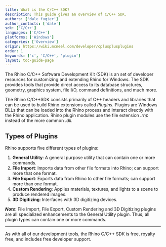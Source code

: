 ```yaml
---
title: What is the C/C++ SDK?
description: This guide gives an overview of C/C++ SDK.
authors: ['dale_fugier']
author_contacts: ['dale']
sdk: ['C/C++']
languages: ['C/C++']
platforms: ['Windows']
categories: ['Overview']
origin: https://wiki.mcneel.com/developer/cplusplusplugins
order: 1
keywords: ['c', 'C/C++', 'plugin']
layout: toc-guide-page
---
```



The Rhino C/C++ Software Development Kit (SDK) is an set of developer resources for customizing and extending Rhino for Windows. The SDK provides tools that provide direct access to its database structures, geometry, graphics system, file I/O, command definitions, and much more.

The Rhino C/C++SDK consists primarily of C++ headers and libraries that can be used to build Rhino extensions called *Plugins*. Plugins are Windows DLLs that can be loaded into the Rhino process and interact directly with the Rhino application. Rhino plugin modules use the file extension *.rhp* instead of the more common *.dll*.

## Types of Plugins

Rhino supports five different types of plugins:

1. **General Utility**: A general purpose utility that can contain one or more commands.
1. **File Import**: Imports data from other file formats into Rhino; can support more that one format.
1. **File Export**: Exports data from Rhino to other file formats; can support more than one format.
1. **Custom Rendering**: Applies materials, textures, and lights to a scene to produce rendered images.
1. **3D Digitizing**: Interfaces with 3D digitizing devices.

***Note***: File Import, File Export, Custom Rendering and 3D Digitizing plugins are all specialized enhancements to the General Utility plugin.  Thus, all plugin types can contain one or more commands.

---

As with all of our development tools, the Rhino C/C++ SDK is free, royalty free, and includes free developer support.

